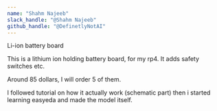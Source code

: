 ```yaml
---
name: "Shahm Najeeb"
slack_handle: "@Shahm Najeeb"
github_handle: "@DefinetlyNotAI"
---
```


Li-ion battery board
<!-- Describe your board in 2-3 sentences. What are you making? What will it do? -->

This is a lithium ion holding battery board, for my rp4. It adds safety switches etc.

<!-- How much is it going to cost? -->

Around 85 dollars, I will order 5 of them.

<!-- Tell us a little bit about your design process. What were some challenges? What helped? Totally optional -->

I followed tutorial on how it actually work (schematic part) then i started learning easyeda and made the model itself.
